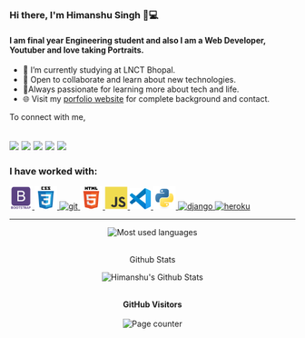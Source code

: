 ### Hi there, I'm Himanshu Singh 👋💻
#### I am final year Engineering student and also I am a Web Developer, Youtuber and love taking Portraits.
- 🔭 I’m currently studying at LNCT Bhopal.
- 👯 Open to collaborate and learn about new technologies.
- 🌱Always passionate for learning more about tech and life.
- 🌐 Visit my [porfolio website](https://himanshusingh.netlify.app/) for complete background and contact.


To connect with me,

[<img src="https://img.shields.io/badge/twitter-%231DA1F2.svg?&style=for-the-badge&logo=twitter&logoColor=white" />](https://twitter.com/himanshu9518) [<img src="https://img.shields.io/badge/linkedin-%230077B5.svg?&style=for-the-badge&logo=linkedin&logoColor=white" />](https://www.linkedin.com/in/himanshu9518/) [<img src = "https://img.shields.io/badge/instagram-%23E4405F.svg?&style=for-the-badge&logo=instagram&logoColor=white">](https://www.instagram.com/_._cypher__/) [<img src = "https://img.shields.io/badge/facebook-%231877F2.svg?&style=for-the-badge&logo=facebook&logoColor=white">](https://www.facebook.com/himanshu9518/) [<img src ="https://img.shields.io/badge/portfolio-web-%23.svg?&style=for-the-badge&logo=&logoColor=white%22">](https://himanshusingh.netlify.app/) 
---
<h3 align="left">I have worked with:</h3>
<p align="left"> <a href="https://getbootstrap.com" target="_blank"> <img src="https://raw.githubusercontent.com/devicons/devicon/master/icons/bootstrap/bootstrap-plain-wordmark.svg" alt="bootstrap" width="40" height="40"/> </a>  <a href="https://www.w3schools.com/css/" target="_blank"> <img src="https://raw.githubusercontent.com/devicons/devicon/master/icons/css3/css3-original-wordmark.svg" alt="css3" width="40" height="40"/> </a> <a href="https://git-scm.com/" target="_blank"> <img src="https://www.vectorlogo.zone/logos/git-scm/git-scm-icon.svg" alt="git" width="40" height="40"/> </a> <a href="https://www.w3.org/html/" target="_blank"> <img src="https://raw.githubusercontent.com/devicons/devicon/master/icons/html5/html5-original-wordmark.svg" alt="html5" width="40" height="40"/> </a>
<a href="https://developer.mozilla.org/en-US/docs/Web/JavaScript" target="_blank"> <img src="https://raw.githubusercontent.com/devicons/devicon/master/icons/javascript/javascript-original.svg" alt="javascript" width="40" height="40"/> </a>
<a href="https://visualstudio.microsoft.com/" target="_blank"> <img src="https://raw.githubusercontent.com/github/explore/80688e429a7d4ef2fca1e82350fe8e3517d3494d/topics/visual-studio-code/visual-studio-code.png" alt="bootstrap" width="37" height="37"/> </a>
<a href="https://www.python.org" target="_blank"> <img src="https://raw.githubusercontent.com/devicons/devicon/master/icons/python/python-original.svg" alt="python" width="40" height="40"/> </a> <a href="https://www.djangoproject.com/" target="_blank"> <img src="https://static.djangoproject.com/img/logos/django-logo-negative.svg" alt="django" width="60" height="30"/> <a href="https://heroku.com" target="_blank"> <img src="https://www.vectorlogo.zone/logos/heroku/heroku-icon.svg" alt="heroku" width="40" height="40"/> </a> 

---
  
<p align="center">
<img alt = "Most used languages" src = "https://github-readme-stats.vercel.app/api/top-langs/?username=cypher9518&layout=compact"/>
<br>
<br>
  </p>


<p align="center">
 Github Stats
</p>
<p align="center">
<img alt="Himanshu's Github Stats" src="https://github-readme-stats.vercel.app/api?username=cypher9518&show_icons=true&theme=radical" />

<br>
 <br>
 </p> 

<p align="center">
  <b>GitHub Visitors</b>
  <br>
  <br>
  <img alt="Page counter" src="https://profile-counter.glitch.me/cypher9518/count.svg">
</p>



<!--
https://github.com/PrajjwalDatir/github-readme-stats-1
-->
